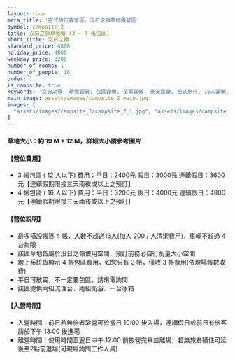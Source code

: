 ```yaml
---
layout: room
meta_title: '密式旅行露營區，沒日之嶺草地露營區'
symbol: campsite_2
title: 沒日之嶺草地營 (3 ~ 4 帳包區)
short_title: 沒日之嶺
standard_price: 4800
holiday_price: 4000
weekday_price: 3200
number_of_rooms: 1
number_of_people: 16
order: 1
is_campsite: true
keywords: '沒日之嶺, 草地露營, 包區露營, 苗栗露營, 泰安露營, 密式旅行, 16人露營, 4帳包區, 3200-4800元, 草地營位, 大型露營區, 家族露營, 團體露營, 山景露營'
main_image: assets/images/campsite_2_main.jpg
images: [
  "assets/images/campsite_2/campsite_2_1.jpg", "assets/images/campsite_2/campsite_2_2.jpg", "assets/images/campsite_2/campsite_2_3.jpg", "assets/images/campsite_2/campsite_2_4.jpg", "assets/images/campsite_2/campsite_2_5.jpg", "assets/images/campsite_2/campsite_2_6.jpg", "assets/images/campsite_2/campsite_2_7.jpg", "assets/images/map.jpg", "assets/images/booking_announcement.jpg"
]
---
```


#### 草地大小：約 19 M * 12 M，詳細大小請參考圖片      

<h4 class="yellow">【營位費用】</h4>
<ul class="yellow">
  <li>3 帳包區 ( 12 人以下) 費用：平日：2400元  假日：3000元  連續假日：3600元【連續假期限接三天兩夜或以上之預訂】</li>
  <li>4 帳包區 ( 16 人以下) 費用：平日：3200元  假日：4000元  連續假日：4800元【連續假期限接三天兩夜或以上之預訂】</li>
</ul>

#### 【營位說明】
- 最多搭設帳篷 4 帳，人數不超過16人(加人 200 / 人清潔費用)，車輛不超過 4 台為限
- 該區草地皆屬於沒日之嶺使用空間，預訂前務必自行衡量大小空間 
- 線上系統皆顯示 4 帳包區費用，如您只有 3 帳，僅收 3 帳費用(依現場帳數收費)
- 平日可散賣，不一定要包區，請來電詢問
- 該區提供兩組流理台、兩組衛浴、一台冰箱

<h4 class="yellow">【入營時間】</h4>
<ul class="yellow">
  <li>入營時間：前日若無旅者紮營可於當日 10:00 後入場，連續假日或前日有旅客請於下午 13:00 後進場</li>
  <li>離營時間：使用時間至翌日中午 12:00 前拔營完畢並離場，若無旅者續住可延後至2點前退場(可現場詢問工作人員)</li>
</ul>
